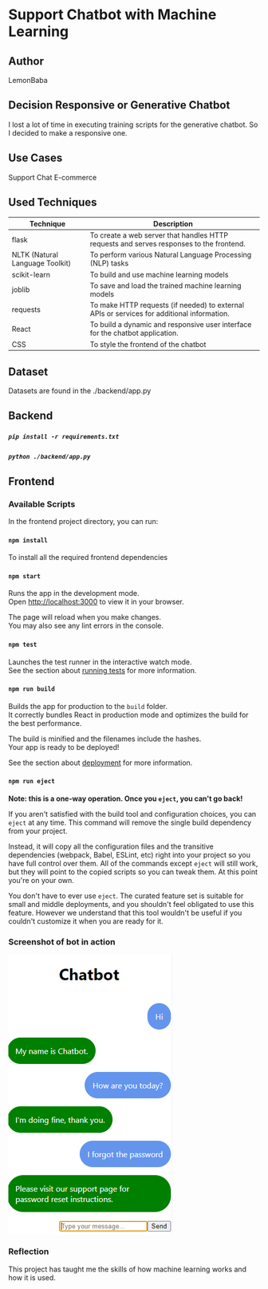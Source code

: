 # Support Chatbot with Machine Learning

## Author
LemonBaba

## Decision Responsive or Generative Chatbot
I lost a lot of time in executing training scripts for the generative chatbot. So I decided to make a responsive one.

## Use Cases
Support Chat
E-commerce

## Used Techniques
| Technique                       | Description                                                                                |
|---------------------------------|--------------------------------------------------------------------------------------------|
| flask                           | To create a web server that handles HTTP requests and serves responses to the frontend.    |
| NLTK (Natural Language Toolkit) | To perform various Natural Language Processing (NLP) tasks                                 |
| scikit-learn                    | To build and use machine learning models                                                   |
| joblib                          | To save and load the trained machine learning models                                       |
| requests                        | To make HTTP requests (if needed) to external APIs or services for additional information. |
| React                           | To build a dynamic and responsive user interface for the chatbot application.              |
| CSS                             | To style the frontend of the chatbot                                                       |

## Dataset
Datasets are found in the ./backend/app.py

## Backend

##### `pip install -r requirements.txt`

##### `python ./backend/app.py`

## Frontend

### Available Scripts

In the frontend project directory, you can run:

#### `npm install`
To install all the required frontend dependencies

#### `npm start`

Runs the app in the development mode.\
Open [http://localhost:3000](http://localhost:3000) to view it in your browser.

The page will reload when you make changes.\
You may also see any lint errors in the console.

#### `npm test`

Launches the test runner in the interactive watch mode.\
See the section about [running tests](https://facebook.github.io/create-react-app/docs/running-tests) for more information.

#### `npm run build`

Builds the app for production to the `build` folder.\
It correctly bundles React in production mode and optimizes the build for the best performance.

The build is minified and the filenames include the hashes.\
Your app is ready to be deployed!

See the section about [deployment](https://facebook.github.io/create-react-app/docs/deployment) for more information.

#### `npm run eject`

**Note: this is a one-way operation. Once you `eject`, you can't go back!**

If you aren't satisfied with the build tool and configuration choices, you can `eject` at any time. This command will remove the single build dependency from your project.

Instead, it will copy all the configuration files and the transitive dependencies (webpack, Babel, ESLint, etc) right into your project so you have full control over them. All of the commands except `eject` will still work, but they will point to the copied scripts so you can tweak them. At this point you're on your own.

You don't have to ever use `eject`. The curated feature set is suitable for small and middle deployments, and you shouldn't feel obligated to use this feature. However we understand that this tool wouldn't be useful if you couldn't customize it when you are ready for it.

### Screenshot of bot in action
![img_1.png](img_1.png)

### Reflection
This project has taught me the skills of how machine learning works and how it is used.

